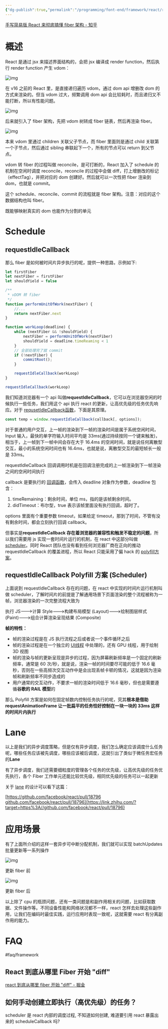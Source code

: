 ```yaml
---
{"dg-publish":true,"permalink":"/programming/font-end/framework/react/react-fiber/"}
---
```



[手写简易版 React 来彻底搞懂 fiber 架构 - 知乎](https://zhuanlan.zhihu.com/p/466164101)

# 概述

React 是通过 jsx 来描述界面结构的，会把 jsx 编译成 render function，然后执行 render function 产生 vdom：

![img](/img/user/programming/font-end/framework/react/react-fiber/imageDownloadAddress.png)

在 v16 之前的 React 里，是直接递归遍历 vdom，通过 dom api 增删改 dom 的方式来渲染的。但当 vdom 过大，频繁调用 dom api 会比较耗时，而且递归又不能打断，所以有性能问题。

![img](/img/user/programming/font-end/framework/react/react-fiber/imageDownloadAddress-20230817120405365.png)

后来就引入了 fiber 架构，先把 vdom 树转成 fiber 链表，然后再渲染 fiber。

![img](/img/user/programming/font-end/framework/react/react-fiber/imageDownloadAddress-20230817120405223.png)

本来 vdom 里通过 children 关联父子节点，而 fiber 里面则是通过 child 关联第一个子节点，然后通过 sibling 串联起下一个，所有的节点可以 return 到父节点。

vdom 转 fiber 的过程叫做 reconcile，是可打断的，React 加入了 schedule 的机制在空闲时调度 reconcile，reconcile 的过程中会做 diff，打上增删改的标记（effectTag），并把对应的 dom 创建好。然后就可以一次性把 fiber 渲染到 dom，也就是 commit。

这个 schedule、reconcile、commit 的流程就是 fiber 架构。注意：对应的这个数据结构也叫 fiber。

既能够映射真实的 dom 也能作为分割的单元

# Schedule

## requestIdleCallback

那么 fiber 是如何被时间片异步执行的呢，提供一种思路，示例如下:

```js
let firstFiber
let nextFiber = firstFiber
let shouldYield = false

/**
 * vDOM 转 fiber
 */
function performUnitOfWork(nextFiber) {
    //...
    return nextFiber.next
}

function workLoop(deadline) {
    while (nextFiber && !shouldYield) {
        nextFiber = performUnitOfWork(nextFiber)
        shouldYield = deadline.timeReaming < 1
    }
    // 全部处理完了就 commit
    if (!nextFiber) {
        commitRoot();
    }

    requestIdleCallback(workLoop)
}

requestIdleCallback(workLoop)
```

我们知道浏览器有一个 api 叫做**requestIdleCallback**，它可以在浏览器空闲的时候执行一些任务，我们用这个 api 执行 react 的更新，让高优先级的任务优先响应。对于 [requsetIdleCallback函数](https://www.zhihu.com/search?q=requsetIdleCallback%E5%87%BD%E6%95%B0&search_source=Entity&hybrid_search_source=Entity&hybrid_search_extra=%7B%22sourceType%22%3A%22answer%22%2C%22sourceId%22%3A2325987853%7D)，下面是其原理。

```js
const temp = window.requestIdleCallback(callback[, options]);
```

对于普通的用户交互，上一帧的渲染到下一帧的渲染时间是属于系统空闲时间，Input 输入，最快的单字符输入时间平均是 33ms(通过持续按同一个键来触发)，相当于，上一帧到下一帧中间会存在大于 16.4ms 的空闲时间，就是说任何离散型交互，最小的系统空闲时间也有 16.4ms，也就是说，离散型交互的最短帧长一般是 33ms。

requestIdleCallback 回调调用时机是在回调注册完成的上一帧渲染到下一帧渲染之间的空闲时间执行

callback 是要执行的 [回调函数](https://www.zhihu.com/search?q=%E5%9B%9E%E8%B0%83%E5%87%BD%E6%95%B0&search_source=Entity&hybrid_search_source=Entity&hybrid_search_extra=%7B%22sourceType%22%3A%22answer%22%2C%22sourceId%22%3A2325987853%7D)，会传入 deadline 对象作为参数，deadline 包含：

1. timeRemaining：剩余时间，单位 ms，指的是该帧剩余时间。
2. didTimeout：布尔型，true 表示该帧里面没有执行回调，超时了。

options 里面有个重要参数 timeout，如果给定 timeout，那到了时间，不管有没有剩余时间，都会立刻执行回调 callback。

但事实是**requestIdleCallback 存在着浏览器的兼容性和触发不稳定的问题**，所以我们需要用 js 实现一套时间片运行的机制，在 react 中这部分叫做 [scheduler](https://www.zhihu.com/search?q=scheduler&search_source=Entity&hybrid_search_source=Entity&hybrid_search_extra=%7B%22sourceType%22%3A%22answer%22%2C%22sourceId%22%3A2325987853%7D)。同时 React 团队也没有看到任何浏览器厂商在正向的推动 requestIdleCallback 的覆盖进程，所以 React 只能采用了偏 hack 的 [polyfill方案](https://www.zhihu.com/search?q=polyfill%E6%96%B9%E6%A1%88&search_source=Entity&hybrid_search_source=Entity&hybrid_search_extra=%7B%22sourceType%22%3A%22answer%22%2C%22sourceId%22%3A2325987853%7D)。

## requestIdleCallback Polyfill 方案 (Scheduler)

上面说到 requestIdleCallback 存在的问题，在 react 中实现的时间片运行机制叫做 scheduler，了解时间片的前提是了解通用场景下页面渲染的整个流程被称为一帧，浏览器渲染的一次完整流程大致为

执行 JS--->计算 Style--->构建布局模型 (Layout)--->绘制图层样式 (Paint)--->组合计算渲染呈现结果 (Composite)

**帧的特性：**

- 帧的渲染过程是在 JS 执行流程之后或者说一个事件循环之后
- 帧的渲染过程是在一个独立的 [UI线程](https://www.zhihu.com/search?q=UI%E7%BA%BF%E7%A8%8B&search_source=Entity&hybrid_search_source=Entity&hybrid_search_extra=%7B%22sourceType%22%3A%22article%22%2C%22sourceId%22%3A%2248254036%22%7D) 中处理的，还有 GPU 线程，用于绘制 3D 视图
- 帧的渲染与帧的更新呈现是异步的过程，因为屏幕刷新频率是一个固定的刷新频率，通常是 60 次/秒，就是说，渲染一帧的时间要尽可能的低于 16.6 毫秒，否则在一些高频次交互动作中是会出现丢帧卡顿的情况，这就是因为渲染帧和刷新频率不同步造成的
- 用户通常的交互动作，不要求一帧的渲染时间低于 16.6 毫秒，但也是需要遵循**谷歌的 RAIL 模型**的

那么 Polyfill 方案是如何在固定帧数内控制任务执行的呢，究其**根本是借助 requestAnimationFrame 让一批扁平的任务恰好控制在一块一块的 33ms 这样的时间片内执行**

# Lane

以上是我们的异步调度策略，但是仅有异步调度，我们怎么确定应该调度什么任务呢，哪些任务应该被先调度，哪些应该被后调度，这就引出了类似于微任务宏任务的**Lane**

有了异步调度，我们还需要细粒度的管理各个任务的优先级，让高优先级的任务优先执行，各个 Fiber 工作单元还能比较优先级，相同优先级的任务可以一起更新

关于 [lane](https://www.zhihu.com/search?q=lane&search_source=Entity&hybrid_search_source=Entity&hybrid_search_extra=%7B%22sourceType%22%3A%22answer%22%2C%22sourceId%22%3A2325987853%7D) 的设计可以看下这篇：

[https://github.com/facebook/react/pull/18796​github.com/facebook/react/pull/18796](https://link.zhihu.com/?target=https%3A//github.com/facebook/react/pull/18796)

# 应用场景

有了上面所介绍的这样一套异步可中断分配机制，我们就可以实现 batchUpdates 批量更新等一系列操作

![img](react-fiber/v2-3b86397b70d7ba02d24be9aed9bf4f24_1440w.webp)

更新 fiber 前

![img](react-fiber/v2-7990b44228167f74529526a0bec06c43_1440w.webp)

更新 fiber 后

以上除了 cpu 的瓶颈问题，还有一类问题是和副作用相关的问题，比如获取数据、文件操作等。不同设备性能和网络状况都不一样，react 怎样去处理这些副作用，让我们在编码时最佳实践，运行应用时表现一致呢，这就需要 react 有分离副作用的能力。

# FAQ

#faq/framework

## React 到底从哪里 Fiber 开始 "diff"

[react 到底从哪里 fiber 开始 "diff" - 掘金](https://juejin.cn/post/7107815018741268510)

## 如何手动创建立即执行（高优先级）的任务？

scheduler 是 react 内部的调度过程, 不知道如何创建, 难道要引用 react 暴露出来的 scheduleCallback 吗?
